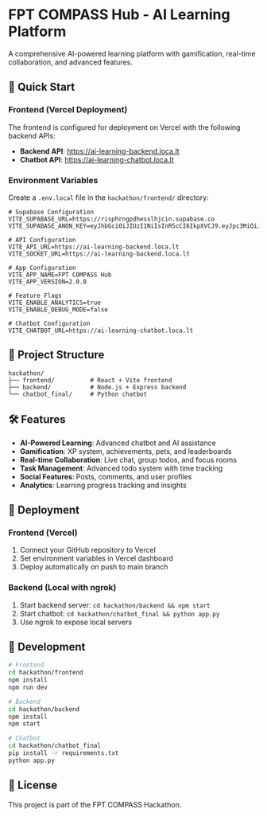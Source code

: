 # FPT COMPASS Hub - AI Learning Platform

A comprehensive AI-powered learning platform with gamification, real-time collaboration, and advanced features.

## 🚀 Quick Start

### Frontend (Vercel Deployment)
The frontend is configured for deployment on Vercel with the following backend APIs:

- **Backend API**: https://ai-learning-backend.loca.lt
- **Chatbot API**: https://ai-learning-chatbot.loca.lt

### Environment Variables
Create a `.env.local` file in the `hackathon/frontend/` directory:

```env
# Supabase Configuration
VITE_SUPABASE_URL=https://risphrngpdhesslhjcin.supabase.co
VITE_SUPABASE_ANON_KEY=eyJhbGciOiJIUzI1NiIsInR5cCI6IkpXVCJ9.eyJpc3MiOiJzdXBhYmFzZSIsInJlZiI6InJpc3Bocm5ncGRoZXNzbGhqY2luIiwicm9sZSI6ImFub24iLCJpYXQiOjE3NTQyNzY4OTgsImV4cCI6MjA2OTg1Mjg5OH0.mD7ecOITZqH5NSNioUS8NOpz20UH8BZJnIrOj6uxcyI

# API Configuration
VITE_API_URL=https://ai-learning-backend.loca.lt
VITE_SOCKET_URL=https://ai-learning-backend.loca.lt

# App Configuration
VITE_APP_NAME=FPT COMPASS Hub
VITE_APP_VERSION=2.0.0

# Feature Flags
VITE_ENABLE_ANALYTICS=true
VITE_ENABLE_DEBUG_MODE=false

# Chatbot Configuration
VITE_CHATBOT_URL=https://ai-learning-chatbot.loca.lt
```

## 📁 Project Structure

```
hackathon/
├── frontend/          # React + Vite frontend
├── backend/           # Node.js + Express backend
└── chatbot_final/     # Python chatbot
```

## 🛠️ Features

- **AI-Powered Learning**: Advanced chatbot and AI assistance
- **Gamification**: XP system, achievements, pets, and leaderboards
- **Real-time Collaboration**: Live chat, group todos, and focus rooms
- **Task Management**: Advanced todo system with time tracking
- **Social Features**: Posts, comments, and user profiles
- **Analytics**: Learning progress tracking and insights

## 🚀 Deployment

### Frontend (Vercel)
1. Connect your GitHub repository to Vercel
2. Set environment variables in Vercel dashboard
3. Deploy automatically on push to main branch

### Backend (Local with ngrok)
1. Start backend server: `cd hackathon/backend && npm start`
2. Start chatbot: `cd hackathon/chatbot_final && python app.py`
3. Use ngrok to expose local servers

## 🔧 Development

```bash
# Frontend
cd hackathon/frontend
npm install
npm run dev

# Backend
cd hackathon/backend
npm install
npm start

# Chatbot
cd hackathon/chatbot_final
pip install -r requirements.txt
python app.py
```

## 📝 License

This project is part of the FPT COMPASS Hackathon. 